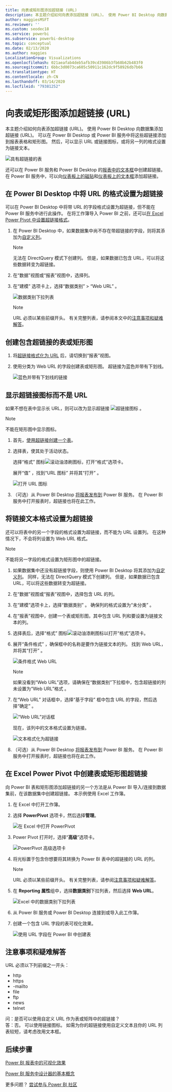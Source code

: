 ```yaml
---
title: 向表或矩形图添加超链接 (URL)
description: 本主题介绍如何向表添加超链接 (URL)。 使用 Power BI Desktop 向数据集添加超链接 (URL)。 然后在 Power BI Desktop 或 Power BI 服务中，可以将这些超链接添加到报表表格和矩形图。
author: maggiesMSFT
ms.reviewer: ''
ms.custom: seodec18
ms.service: powerbi
ms.subservice: powerbi-desktop
ms.topic: conceptual
ms.date: 02/13/2020
ms.author: maggies
LocalizationGroup: Visualizations
ms.openlocfilehash: 021aeafab4deb5afb39cd3986b3fb68b62b483f0
ms.sourcegitcommit: 6bbc3d0073ca605c50911c162dc9f58926db7b66
ms.translationtype: HT
ms.contentlocale: zh-CN
ms.lasthandoff: 03/14/2020
ms.locfileid: "79381252"
---
```

# <a name="add-hyperlinks-urls-to-a-table-or-matrix"></a>向表或矩形图添加超链接 (URL)
本主题介绍如何向表添加超链接 (URL)。 使用 Power BI Desktop 向数据集添加超链接 (URL)。 可以在 Power BI Desktop 或 Power BI 服务中将这些超链接添加到报表表格和矩形图。 然后，可以显示 URL 或链接图标，或将另一列的格式设置为链接文本。

![具有超链接的表](media/power-bi-hyperlinks-in-tables/power-bi-url-link-text.png)

还可以在 Power BI 服务和 Power BI Desktop 的[报表中的文本框](service-add-hyperlink-to-text-box.md)中创建超链接。 在 Power BI 服务中，可以向[仪表板上的磁贴](service-dashboard-edit-tile.md)和[仪表板上的文本框](service-dashboard-add-widget.md)添加超链接。 


## <a name="format-a-url-as-a-hyperlink-in-power-bi-desktop"></a>在 Power BI Desktop 中将 URL 的格式设置为超链接

可以在 Power BI Desktop 中将带 URL 的字段格式设置为超链接，但不能在 Power BI 服务中进行此操作。 在将工作簿导入 Power BI 之前，还可以[在 Excel Power Pivot 中设置超链接格式](#create-a-table-or-matrix-hyperlink-in-excel-power-pivot)。

1. 在 Power BI Desktop 中，如果数据集中尚不存在带超链接的字段，则将其添加为[自定义列](desktop-common-query-tasks.md)。

    > [!NOTE]
    > 无法在 DirectQuery 模式下创建列。  但是，如果数据已包含 URL，可以将这些数据转变为超链接。

2. 在“数据”视图或“报表”视图中，选择列。 

3. 在“建模”  选项卡上，选择“数据类别”   > “Web URL”  。
   
    ![数据类别下拉列表](media/power-bi-hyperlinks-in-tables/power-bi-format-web-url.png)

    > [!NOTE]
    > URL 必须以某些前缀开头。 有关完整列表，请参阅本文中的[注意事项和疑难解答](#considerations-and-troubleshooting)。

## <a name="create-a-table-or-matrix-with-a-hyperlink"></a>创建包含超链接的表或矩形图

1. 将[超链接格式化为 URL](#format-a-url-as-a-hyperlink-in-power-bi-desktop) 后，请切换到“报表”视图。
2. 使用分类为 Web URL 的字段创建表或矩形图。 超链接为蓝色并带有下划线。

    ![蓝色并带有下划线的链接](media/power-bi-hyperlinks-in-tables/power-bi-url-blue-underline.png)


## <a name="display-a-hyperlink-icon-instead-of-a-url"></a>显示超链接图标而不是 URL

如果不想在表中显示长 URL，则可以改为显示超链接 ![超链接图标](media/power-bi-hyperlinks-in-tables/power-bi-hyperlink-icon.png) 。 

> [!NOTE]
> 不能在矩形图中显示图标。
   
1. 首先，[使用超链接创建一个表](#create-a-table-or-matrix-with-a-hyperlink)。

2. 选择表，使其处于活动状态。

    选择“格式”  图标![滚动油漆刷图标](media/power-bi-hyperlinks-in-tables/power-bi-paintroller.png)，打开“格式”选项卡。

    展开“值”  ，找到“URL 图标”  并将其“打开”  。

    ![打开 URL 图标](media/power-bi-hyperlinks-in-tables/power-bi-url-icon-on.png)

1. （可选）从 Power BI Desktop [将报表发布到](desktop-upload-desktop-files.md) Power BI 服务。 在 Power BI 服务中打开报表时，超链接也将在此工作。

## <a name="format-link-text-as-a-hyperlink"></a>将链接文本格式设置为超链接

还可以将表中的另一个字段的格式设置为超链接，而不能为 URL 设置列。 在这种情况下，不会将列设置为 Web URL 格式。

> [!NOTE]
> 不能将另一字段的格式设置为矩形图中的超链接。

1. 如果数据集中还没有超链接字段，则使用 Power BI Desktop 将其添加为[自定义列](desktop-common-query-tasks.md)。 同样，无法在 DirectQuery 模式下创建列。  但是，如果数据已包含 URL，可以将这些数据转变为超链接。

2. 在“数据”视图或“报表”视图中，选择包含 URL 的列。 

3. 在“建模”选项卡上，选择“数据类别”   。 确保列的格式设置为“未分类”  。

2. 在“报表”视图中，创建一个表或矩形图，其中包含 URL 列和要设置为链接文本的列。

3. 选择表后，选择“格式”  图标![滚动油漆刷图标](media/power-bi-hyperlinks-in-tables/power-bi-paintroller.png)以打开“格式”选项卡。

4. 展开“条件格式”  ，确保框中的名称是要作为链接文本的列。 找到 Web URL，并将其“打开”   。

    ![条件格式 Web URL](media/power-bi-hyperlinks-in-tables/power-bi-format-conditional-web-url.png)

    > [!NOTE]
    > 如果没看到“Web URL”选项，请确保在“数据类别”下拉框中，包含超链接的列未设置为“Web URL”格式     。

5. 在“Web URL”  对话框中，选择“基于字段”  框中包含 URL 的字段，然后选择“确定”  。

    ![“Web URL”对话框](media/power-bi-hyperlinks-in-tables/power-bi-format-web-url-dialog.png)

    现在，该列中的文本格式设置为链接。

    ![文本格式化为超链接](media/power-bi-hyperlinks-in-tables/power-bi-url-link-text.png)

1. （可选）从 Power BI Desktop [将报表发布到](desktop-upload-desktop-files.md) Power BI 服务。 在 Power BI 服务中打开报表时，超链接也将在此工作。

## <a name="create-a-table-or-matrix-hyperlink-in-excel-power-pivot"></a>在 Excel Power Pivot 中创建表或矩形图超链接

向 Power BI 表和矩形图添加超链接的另一个方法是从 Power BI 导入/连接到数据集前，在该数据集中创建超链接。 本示例使用 Excel 工作簿。

1. 在 Excel 中打开工作簿。
2. 选择 **PowerPivot** 选项卡，然后选择**管理**。
   
   ![在 Excel 中打开 PowerPivot](media/power-bi-hyperlinks-in-tables/createhyperlinkinpowerpivot2.png)
1. Power Pivot 打开时，选择“**高级**”选项卡。
   
   ![PowerPivot 高级选项卡](media/power-bi-hyperlinks-in-tables/createhyperlinkinpowerpivot3.png)
4. 将光标置于包含你想要将其转换为 Power BI 表中的超链接的 URL 的列。
   
   > [!NOTE]
   > URL 必须以某些前缀开头。 有关完整列表，请参阅[注意事项和疑难解答](#considerations-and-troubleshooting)。
   > 
   
5. 在 **Reporting 属性**组中，选择**数据类别**下拉列表，然后选择 **Web URL**。 
   
   ![Excel 中的数据类别下拉列表](media/power-bi-hyperlinks-in-tables/createhyperlinksnew.png)

6. 从 Power BI 服务或 Power BI Desktop 连接到或导入此工作簿。
7. 创建一个包含 URL 字段的表可视化效果。
   
   ![使用 URL 字段在 Power BI 中创建表](media/power-bi-hyperlinks-in-tables/hyperlinksintables.gif)

## <a name="considerations-and-troubleshooting"></a>注意事项和疑难解答

URL 必须以下列前缀之一开头：
- http
- https
- -mailto
- file
- ftp
- news
- telnet

问：是否可以使用自定义 URL 作为表或矩阵中的超链接？    
答：否。 可以使用链接图标。 如需为你的超链接使用自定义文本且你的 URL 列表较短，请考虑改用文本框。


## <a name="next-steps"></a>后续步骤
[Power BI 报表中的可视化效果](visuals/power-bi-report-visualizations.md)

[Power BI 服务中设计器的基本概念](service-basic-concepts.md)

更多问题？ [尝试参与 Power BI 社区](https://community.powerbi.com/)

